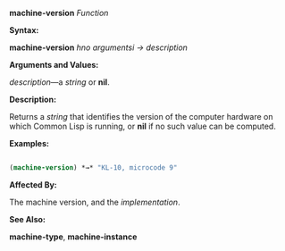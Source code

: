**machine-version** *Function* 



**Syntax:** 



**machine-version** *hno argumentsi → description* 



**Arguments and Values:** 



*description*—a *string* or **nil**. 



**Description:** 



Returns a *string* that identifies the version of the computer hardware on which Common Lisp is running, or **nil** if no such value can be computed. 







 



 



**Examples:**
```lisp

(machine-version) *→* "KL-10, microcode 9" 

```
**Affected By:** 



The machine version, and the *implementation*. 



**See Also:** 



**machine-type**, **machine-instance** 



